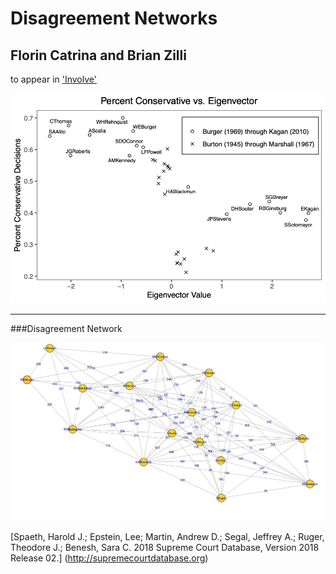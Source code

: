 Disagreement Networks
==========

## Florin Catrina and Brian Zilli
to appear in ['Involve'](https://msp.org/involve/about/journal/about.html)


![](new_plot.png)<!-- -->

***

###Disagreement Network

![](graphDS.png)<!-- -->

[Spaeth, Harold J.; Epstein, Lee; Martin, Andrew D.; Segal, Jeffrey A.; Ruger, Theodore J.; Benesh, Sara C. 2018 Supreme Court Database, Version 2018 Release 02.] (http://supremecourtdatabase.org)

